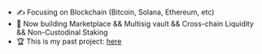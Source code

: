 - ✍ Focusing on Blockchain (Bitcoin, Solana, Ethereum, etc)
- 💼 Now building Marketplace && Multisig vault && Cross-chain Liquidity && Non-Custodinal Staking
- 🏆 This is my past project: <a href="https://github.com/ptc-bink/project-overview-btc-etc">here</a>
